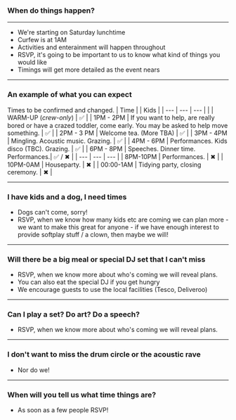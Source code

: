 ### When do things happen?

---

* We're starting on Saturday lunchtime
* Curfew is at 1AM
* Activities and enterainment will happen throughout
* RSVP, it's going to be important to us to know what kind of things you would like
* Timings will get more detailed as the event nears

---

### An example of what you can expect

Times to be confirmed and changed.
| Time     |   | Kids |
| --- | --- | --- |
|  | WARM-UP (*crew-only*) | ✅ |
| 1PM - 2PM | If you want to help, are really bored or have a crazed toddler, come early. You may be asked to help move something. | ✅ |
| 2PM - 3 PM | Welcome tea. (More TBA) | ✅ |
| 3PM - 4PM | Mingling. Acoustic music. Grazing. | ✅ |
| 4PM - 6PM | Performances. Kids disco (TBC). Grazing. | ✅ |
| 6PM - 8PM | Speeches. Dinner time. Performances.| ✅  / ✖  |
| --- | --- | --- |
| 8PM-10PM | Performances. |  ✖  |
| 10PM-0AM | Houseparty. |  ✖  |
| 00:00-1AM | Tidying party, closing ceremony. |  ✖  |

---

### I have kids and a dog, I need times

* Dogs can't come, sorry!
* RSVP, when we know how many kids etc are coming we can plan more - we want to make this great for anyone - if we have enough interest to provide softplay stuff / a clown, then maybe we will!

---

### Will there be a big meal or special DJ set that I can't miss

* RSVP, when we know more about who's coming we will reveal plans.
* You can also eat the special DJ if you get hungry
* We encourage guests to use the local facilities (Tesco, Deliveroo)

---

### Can I play a set? Do art? Do a speech?

* RSVP, when we know more about who's coming we will reveal plans.

---

### I don't want to miss the drum circle or the acoustic rave

* Nor do we!
---

### When will you tell us what time things are?

* As soon as a few people RSVP!
